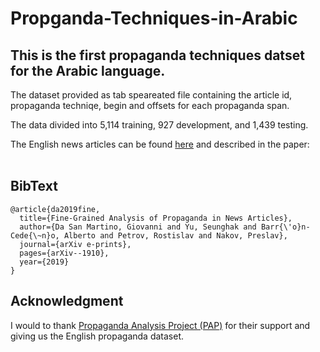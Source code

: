 # Propganda-Techniques-in-Arabic
## This is the first propaganda techniques datset for the Arabic language. 

The dataset provided as tab speareated file containing the article id, propaganda techniqe, begin and offsets for each propaganda span.<br> 

The data divided into 5,114 training, 927 development, and 1,439 testing.<br>

The English news articles can be found [here](https://propaganda.qcri.org/fine-grained-propaganda-emnlp.html) and described in the paper: <br><br>


## BibText
```
@article{da2019fine,
  title={Fine-Grained Analysis of Propaganda in News Articles},
  author={Da San Martino, Giovanni and Yu, Seunghak and Barr{\'o}n-Cede{\~n}o, Alberto and Petrov, Rostislav and Nakov, Preslav},
  journal={arXiv e-prints},
  pages={arXiv--1910},
  year={2019}
}
```



## Acknowledgment
I would to thank [Propaganda Analysis Project (PAP)](https://propaganda.qcri.org/fine-grained-propaganda-emnlp.html) for their support and giving us the English propaganda dataset. 
